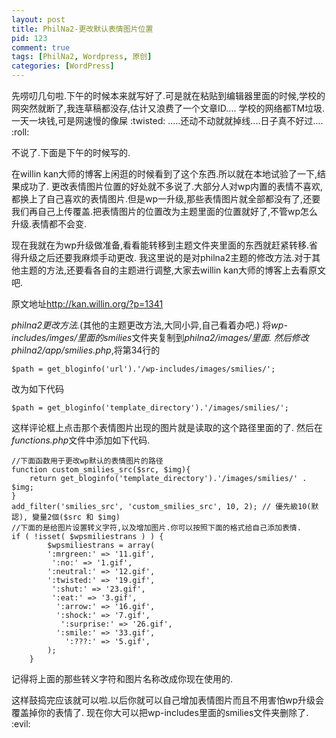 ```yaml
--- 
layout: post
title: PhilNa2-更改默认表情图片位置
pid: 123
comment: true
tags: [PhilNa2, Wordpress, 原创]
categories: [WordPress]
---
```

先唠叨几句啦.下午的时候本来就写好了.可是就在粘贴到编辑器里面的时候,学校的网突然就断了,我连草稿都没存,估计又浪费了一个文章ID....
学校的网络都TM垃圾.一天一块钱,可是网速慢的像屎 :twisted: .....还动不动就就掉线....日子真不好过.... :roll: 

不说了.下面是下午的时候写的.

在willin kan大师的博客上闲逛的时候看到了这个东西.所以就在本地试验了一下,结果成功了.
更改表情图片位置的好处就不多说了.大部分人对wp内置的表情不喜欢,都换上了自己喜欢的表情图片.但是wp一升级,那些表情图片就全部都没有了,还要我们再自己上传覆盖.把表情图片的位置改为主题里面的位置就好了,不管wp怎么升级.表情都不会变.

现在我就在为wp升级做准备,看看能转移到主题文件夹里面的东西就赶紧转移.省得升级之后还要我麻烦手动更改.
我这里说的是对philna2主题的修改方法.对于其他主题的方法,还要看各自的主题进行调整,大家去willin kan大师的博客上去看原文吧.

原文地址<http://kan.willin.org/?p=1341>

*philna2更改方法.*(其他的主题更改方法,大同小异,自己看着办吧.)
将*wp-includes/imges/*里面的*smilies*文件夹复制到*philna2/images/*里面.
然后修改*philna2/app/smilies.php*,将第34行的

	$path = get_bloginfo('url').'/wp-includes/images/smilies/';
	
改为如下代码

	$path = get_bloginfo('template_directory').'/images/smilies/';
	
这样评论框上点击那个表情图片出现的图片就是读取的这个路径里面的了.
然后在*functions.php*文件中添加如下代码.

	//下面函数用于更改wp默认的表情图片的路径
	function custom_smilies_src($src, $img){
	    return get_bloginfo('template_directory').'/images/smilies/' . $img;
	}
	add_filter('smilies_src', 'custom_smilies_src', 10, 2); // 優先級10(默認), 變量2個($src 和 $img)
	//下面的是给图片设置转义字符,以及增加图片.你可以按照下面的格式给自己添加表情.
	if ( !isset( $wpsmiliestrans ) ) {
			$wpsmiliestrans = array(
			':mrgreen:' => '11.gif',
			 ':no:' => '1.gif',
			':neutral:' => '12.gif',
			':twisted:' => '19.gif',
			 ':shut:' => '23.gif',
			 ':eat:' => '3.gif',
			  ':arrow:' => '16.gif',
			  ':shock:' => '7.gif',
			   ':surprise:' => '26.gif',
			  ':smile:' => '33.gif',
			    ':???:' => '5.gif',
			);
		}
		
记得将上面的那些转义字符和图片名称改成你现在使用的.

这样鼓捣完应该就可以啦.以后你就可以自己增加表情图片而且不用害怕wp升级会覆盖掉你的表情了.
现在你大可以把wp-includes里面的smilies文件夹删除了. :evil: 
